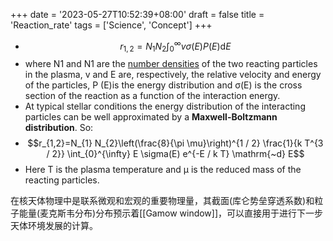 +++
date = '2023-05-27T10:52:39+08:00'
draft = false
title = 'Reaction_rate'
tags = ['Science', 'Concept']
+++

- $$ r_{1,2}=N_{1} N_{2} \int_{0}^{\infty} v \sigma(E) P(E) \mathrm{d} E $$
- where N1 and N1 are the [number densities](../number_densities/index.md) of the two reacting particles in the plasma, v and E are, respectively, the relative velocity and energy of the particles, P (E)is the energy distribution and σ(E) is the cross section of the reaction as a function of the interaction energy.
- At typical stellar conditions the energy distribution of the interacting particles can be well approximated by a **Maxwell-Boltzmann distribution**. So:
- $$r_{1,2}=N_{1} N_{2}\left(\frac{8}{\pi \mu}\right)^{1 / 2} \frac{1}{k T^{3 / 2}} \int_{0}^{\infty} E \sigma(E) e^{-E / k T} \mathrm{~d} E$$
- Here T is the plasma temperature and μ is the reduced mass of the reacting particles.

在核天体物理中是联系微观和宏观的重要物理量，其截面(库仑势垒穿透系数)和粒子能量(麦克斯韦分布)分布预示着[[Gamow window]]，可以直接用于进行下一步天体环境发展的计算。
